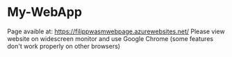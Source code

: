 # My-WebApp
Page avaible at: https://filippwasmwebpage.azurewebsites.net/
Please view website on widescreen monitor and use Google Chrome (some features don't work properly on other browsers)
